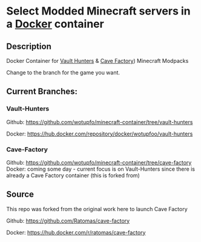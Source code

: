# Select Modded Minecraft servers in a [Docker](https://hub.docker.com/repository/registry-1.docker.io/wotupfoo/vault-hunters/tags) container
<!-- MarkdownTOC autolink="true" indent="  " markdown_preview="github" -->
<!-- /MarkdownTOC -->

## Description
Docker Container for [Vault Hunters](http://vaulthunters.gg) & [Cave Factory](https://www.curseforge.com/minecraft/modpacks/cave-factory)) Minecraft Modpacks

Change to the branch for the game you want.

## Current Branches:

### Vault-Hunters
Github: https://github.com/wotupfo/minecraft-container/tree/vault-hunters

Docker: https://hub.docker.com/repository/docker/wotupfoo/vault-hunters

### Cave-Factory
Github: https://github.com/wotupfo/minecraft-container/tree/cave-factory
Docker: coming some day - current focus is on Vault-Hunters since there is already a Cave Factory container (this is forked from)

## Source
This repo was forked from the original work here to launch Cave Factory

Github: https://github.com/Ratomas/cave-factory

Docker: https://hub.docker.com/r/ratomas/cave-factory
